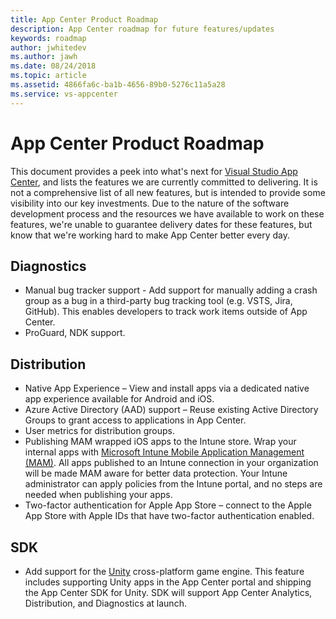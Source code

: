 ```yaml
---
title: App Center Product Roadmap
description: App Center roadmap for future features/updates
keywords: roadmap
author: jwhitedev
ms.author: jawh
ms.date: 08/24/2018
ms.topic: article
ms.assetid: 4866fa6c-ba1b-4656-89b0-5276c11a5a28
ms.service: vs-appcenter
---
```


# App Center Product Roadmap

This document provides a peek into what's next for [Visual Studio App Center](https://appcenter.ms), and lists the features we are currently committed to delivering. It is not a comprehensive list of all new features, but is intended to provide some visibility into our key investments. Due to the nature of the software development process and the resources we have available to work on these features, we're unable to guarantee delivery dates for these features, but know that we're working hard to make App Center better every day.

## Diagnostics

* Manual bug tracker support - Add support for manually adding a crash group as a bug in a third-party bug tracking tool (e.g. VSTS, Jira, GitHub). This enables developers to track work items outside of App Center.
* ProGuard, NDK support.

## Distribution

* Native App Experience – View and install apps via a dedicated native app experience available for Android and iOS.
* Azure Active Directory (AAD) support – Reuse existing Active Directory Groups to grant access to applications in App Center.
* User metrics for distribution groups.
* Publishing MAM wrapped iOS apps to the Intune store. Wrap your internal apps with [Microsoft Intune Mobile Application Management (MAM)](https://www.microsoft.com/en-us/cloud-platform/microsoft-intune-apps). All apps published to an Intune connection in your organization will be made MAM aware for better data protection. Your Intune administrator can apply policies from the Intune portal, and no steps are needed when publishing your apps.
* Two-factor authentication for Apple App Store – connect to the Apple App Store with Apple IDs that have two-factor authentication enabled.

## SDK

* Add support for the [Unity](https://unity3d.com/) cross-platform game engine. This feature includes supporting Unity apps in the App Center portal and shipping the App Center SDK for Unity.  SDK will support App Center Analytics, Distribution, and Diagnostics at launch.
